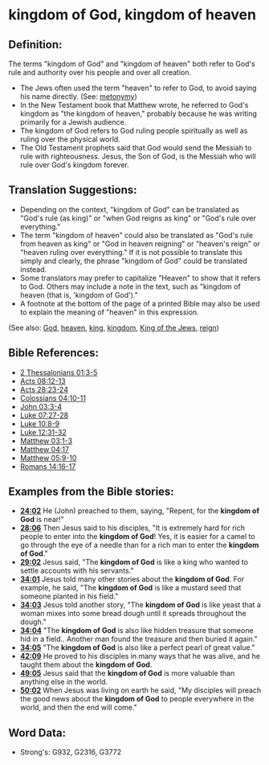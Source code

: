 # kingdom of God, kingdom of heaven #

## Definition: ##

The terms "kingdom of God" and "kingdom of heaven" both refer to God's rule and authority over his people and over all creation.

* The Jews often used the term "heaven" to refer to God, to avoid saying his name directly. (See: [metonymy](rc://en/ta/man/translate/figs-metonymy)) 
* In the New Testament book that Matthew wrote, he referred to God's kingdom as "the kingdom of heaven," probably because he was writing primarily for a Jewish audience.
* The kingdom of God refers to God ruling people spiritually as well as ruling over the physical world.
* The Old Testament prophets said that God would send the Messiah to rule with righteousness. Jesus, the Son of God, is the Messiah who will rule over God's kingdom forever.

## Translation Suggestions: ##

* Depending on the context, "kingdom of God" can be translated as "God's rule (as king)" or "when God reigns as king" or "God's rule over everything."
* The term "kingdom of heaven" could also be translated as "God's rule from heaven as king" or "God in heaven reigning" or "heaven's reign" or "heaven ruling over everything." If it is not possible to translate this simply and clearly, the phrase "kingdom of God" could be translated instead.
* Some translators may prefer to capitalize "Heaven" to show that it refers to God. Others may include a note in the text, such as "kingdom of heaven (that is, 'kingdom of God')."
* A footnote at the bottom of the page of a printed Bible may also be used to explain the meaning of "heaven" in this expression.

(See also: [God](../kt/god.md), [heaven](../kt/heaven.md), [king](../other/king.md), [kingdom](../other/kingdom.md), [King of the Jews](../kt/kingofthejews.md), [reign](../other/reign.md))

## Bible References: ##

* [2 Thessalonians 01:3-5](rc://en/tn/help/2th/01/03)
* [Acts 08:12-13](rc://en/tn/help/act/08/12)
* [Acts 28:23-24](rc://en/tn/help/act/28/23)
* [Colossians 04:10-11](rc://en/tn/help/col/04/10)
* [John 03:3-4](rc://en/tn/help/jhn/03/03)
* [Luke 07:27-28](rc://en/tn/help/luk/07/27)
* [Luke 10:8-9](rc://en/tn/help/luk/10/08)
* [Luke 12:31-32](rc://en/tn/help/luk/12/31)
* [Matthew 03:1-3](rc://en/tn/help/mat/03/01)
* [Matthew 04:17](rc://en/tn/help/mat/04/17)
* [Matthew 05:9-10](rc://en/tn/help/mat/05/09)
* [Romans 14:16-17](rc://en/tn/help/rom/14/16)

## Examples from the Bible stories: ##

* __[24:02](rc://en/tn/help/obs/24/02)__ He (John) preached to them, saying, "Repent, for the __kingdom of God__  is near!"
* __[28:06](rc://en/tn/help/obs/28/06)__ Then Jesus said to his disciples, "It is extremely hard for rich people to enter into the __kingdom of God__! Yes, it is easier for a camel to go through the eye of a needle than for a rich man to enter the __kingdom of God__."
* __[29:02](rc://en/tn/help/obs/29/02)__ Jesus said, "The __kingdom of God__  is like a king who wanted to settle accounts with his servants."
* __[34:01](rc://en/tn/help/obs/34/01)__ Jesus told many other stories about the __kingdom of God__. For example, he said, "The __kingdom of God__  is like a mustard seed that someone planted in his field."
* __[34:03](rc://en/tn/help/obs/34/03)__ Jesus told another story, "The __kingdom of God__  is like yeast that a woman mixes into some bread dough until it spreads throughout the dough."
* __[34:04](rc://en/tn/help/obs/34/04)__ "The __kingdom of God__  is also like hidden treasure that someone hid in a field.. Another man found the treasure and then buried it again."
* __[34:05](rc://en/tn/help/obs/34/05)__ "The __kingdom of God__  is also like a perfect pearl of great value."
* __[42:09](rc://en/tn/help/obs/42/09)__ He proved to his disciples in many ways that he was alive, and he taught them about the __kingdom of God__.
* __[49:05](rc://en/tn/help/obs/49/05)__ Jesus said that the __kingdom of God__  is more valuable than anything else in the world.
* __[50:02](rc://en/tn/help/obs/50/02)__ When Jesus was living on earth he said, "My disciples will preach the good news about the __kingdom of God__  to people everywhere in the world, and then the end will come."

## Word Data: ##

* Strong's: G932, G2316, G3772
